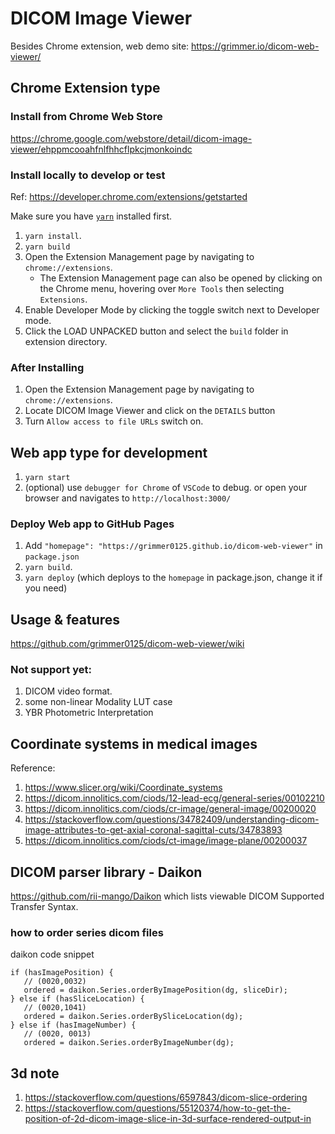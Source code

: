 # DICOM Image Viewer

Besides Chrome extension, web demo site: https://grimmer.io/dicom-web-viewer/

## Chrome Extension type

### Install from Chrome Web Store

https://chrome.google.com/webstore/detail/dicom-image-viewer/ehppmcooahfnlfhhcflpkcjmonkoindc

### Install locally to develop or test

Ref: https://developer.chrome.com/extensions/getstarted

Make sure you have [`yarn`](https://yarnpkg.com/) installed first.

1. `yarn install`.
2. `yarn build`
3. Open the Extension Management page by navigating to `chrome://extensions`.
   - The Extension Management page can also be opened by clicking on the Chrome menu, hovering over `More Tools` then selecting `Extensions`.
4. Enable Developer Mode by clicking the toggle switch next to Developer mode.
5. Click the LOAD UNPACKED button and select the `build` folder in extension directory.

### After Installing

1. Open the Extension Management page by navigating to `chrome://extensions`.
2. Locate DICOM Image Viewer and click on the `DETAILS` button
3. Turn `Allow access to file URLs` switch on.

## Web app type for development

1. `yarn start`
2. (optional) use `debugger for Chrome` of `VSCode` to debug. or open your browser and navigates to `http://localhost:3000/`

### Deploy Web app to GitHub Pages

1. Add `"homepage": "https://grimmer0125.github.io/dicom-web-viewer"` in `package.json`
2. `yarn build`.
3. `yarn deploy` (which deploys to the `homepage` in package.json, change it if you need)

## Usage & features

https://github.com/grimmer0125/dicom-web-viewer/wiki

### Not support yet:

1. DICOM video format.
2. some non-linear Modality LUT case
3. YBR Photometric Interpretation

## Coordinate systems in medical images

Reference:

1. https://www.slicer.org/wiki/Coordinate_systems
2. https://dicom.innolitics.com/ciods/12-lead-ecg/general-series/00102210
3. https://dicom.innolitics.com/ciods/cr-image/general-image/00200020
4. https://stackoverflow.com/questions/34782409/understanding-dicom-image-attributes-to-get-axial-coronal-sagittal-cuts/34783893
5. https://dicom.innolitics.com/ciods/ct-image/image-plane/00200037

## DICOM parser library - Daikon 

https://github.com/rii-mango/Daikon which lists viewable DICOM Supported Transfer Syntax. 

### how to order series dicom files

daikon code snippet

```
if (hasImagePosition) {
   // (0020,0032)
   ordered = daikon.Series.orderByImagePosition(dg, sliceDir);
} else if (hasSliceLocation) {
   // (0020,1041)
   ordered = daikon.Series.orderBySliceLocation(dg);
} else if (hasImageNumber) {
   // (0020, 0013)
   ordered = daikon.Series.orderByImageNumber(dg);
```

## 3d note

1. https://stackoverflow.com/questions/6597843/dicom-slice-ordering
2. https://stackoverflow.com/questions/55120374/how-to-get-the-position-of-2d-dicom-image-slice-in-3d-surface-rendered-output-in
